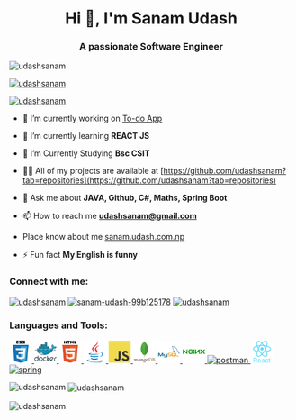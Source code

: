 <h1 align="center">Hi 👋, I'm Sanam Udash</h1>
<h3 align="center">A passionate Software Engineer</h3>

<p align="left"> <img src="https://komarev.com/ghpvc/?username=udashsanam&label=Profile%20views&color=0e75b6&style=flat" alt="udashsanam" /> </p>

<p align="left"> <a href="https://github.com/ryo-ma/github-profile-trophy"><img src="https://github-profile-trophy.vercel.app/?username=udashsanam" alt="udashsanam" /></a> </p>

<p align="left"> <a href="https://twitter.com/udashsanam" target="blank"><img src="https://img.shields.io/twitter/follow/udashsanam?logo=twitter&style=for-the-badge" alt="udashsanam" /></a> </p>

- 🔭 I’m currently working on [To-do App](https://github.com/udashsanam/todo-v1.0)

- 🌱 I’m currently learning **REACT JS**

- 👯 I’m Currently Studying **Bsc CSIT**

- 👨‍💻 All of my projects are available at [https://github.com/udashsanam?tab=repositories](https://github.com/udashsanam?tab=repositories)

- 💬 Ask me about **JAVA, Github, C#, Maths, Spring Boot**

- 📫 How to reach me **udashsanam@gmail.com**

- Place know about me [sanam.udash.com.np](sanam.udash.com.np)

- ⚡ Fun fact **My English is funny**

<h3 align="left">Connect with me:</h3>
<p align="left">
<a href="https://twitter.com/udashsanam" target="blank"><img align="center" src="https://raw.githubusercontent.com/rahuldkjain/github-profile-readme-generator/master/src/images/icons/Social/twitter.svg" alt="udashsanam" height="30" width="40" /></a>
<a href="https://linkedin.com/in/sanam-udash-99b125178" target="blank"><img align="center" src="https://raw.githubusercontent.com/rahuldkjain/github-profile-readme-generator/master/src/images/icons/Social/linked-in-alt.svg" alt="sanam-udash-99b125178" height="30" width="40" /></a>
<a href="https://instagram.com/udashsanam" target="blank"><img align="center" src="https://raw.githubusercontent.com/rahuldkjain/github-profile-readme-generator/master/src/images/icons/Social/instagram.svg" alt="udashsanam" height="30" width="40" /></a>
</p>

<h3 align="left">Languages and Tools:</h3>
<p align="left"> <a href="https://www.w3schools.com/css/" target="_blank" rel="noreferrer"> <img src="https://raw.githubusercontent.com/devicons/devicon/master/icons/css3/css3-original-wordmark.svg" alt="css3" width="40" height="40"/> </a> <a href="https://www.docker.com/" target="_blank" rel="noreferrer"> <img src="https://raw.githubusercontent.com/devicons/devicon/master/icons/docker/docker-original-wordmark.svg" alt="docker" width="40" height="40"/> </a> <a href="https://www.w3.org/html/" target="_blank" rel="noreferrer"> <img src="https://raw.githubusercontent.com/devicons/devicon/master/icons/html5/html5-original-wordmark.svg" alt="html5" width="40" height="40"/> </a> <a href="https://www.java.com" target="_blank" rel="noreferrer"> <img src="https://raw.githubusercontent.com/devicons/devicon/master/icons/java/java-original.svg" alt="java" width="40" height="40"/> </a> <a href="https://developer.mozilla.org/en-US/docs/Web/JavaScript" target="_blank" rel="noreferrer"> <img src="https://raw.githubusercontent.com/devicons/devicon/master/icons/javascript/javascript-original.svg" alt="javascript" width="40" height="40"/> </a> <a href="https://www.mongodb.com/" target="_blank" rel="noreferrer"> <img src="https://raw.githubusercontent.com/devicons/devicon/master/icons/mongodb/mongodb-original-wordmark.svg" alt="mongodb" width="40" height="40"/> </a> <a href="https://www.mysql.com/" target="_blank" rel="noreferrer"> <img src="https://raw.githubusercontent.com/devicons/devicon/master/icons/mysql/mysql-original-wordmark.svg" alt="mysql" width="40" height="40"/> </a> <a href="https://www.nginx.com" target="_blank" rel="noreferrer"> <img src="https://raw.githubusercontent.com/devicons/devicon/master/icons/nginx/nginx-original.svg" alt="nginx" width="40" height="40"/> </a> <a href="https://postman.com" target="_blank" rel="noreferrer"> <img src="https://www.vectorlogo.zone/logos/getpostman/getpostman-icon.svg" alt="postman" width="40" height="40"/> </a> <a href="https://reactjs.org/" target="_blank" rel="noreferrer"> <img src="https://raw.githubusercontent.com/devicons/devicon/master/icons/react/react-original-wordmark.svg" alt="react" width="40" height="40"/> </a> <a href="https://spring.io/" target="_blank" rel="noreferrer"> <img src="https://www.vectorlogo.zone/logos/springio/springio-icon.svg" alt="spring" width="40" height="40"/> </a> </p>

<p><img align="left" src="https://github-readme-stats.vercel.app/api/top-langs?username=udashsanam&show_icons=true&locale=en&layout=compact" alt="udashsanam" /></p>

<p>&nbsp;<img align="center" src="https://github-readme-stats.vercel.app/api?username=udashsanam&show_icons=true&locale=en" alt="udashsanam" /></p>

<p><img align="center" src="https://github-readme-streak-stats.herokuapp.com/?user=udashsanam&" alt="udashsanam" /></p>
